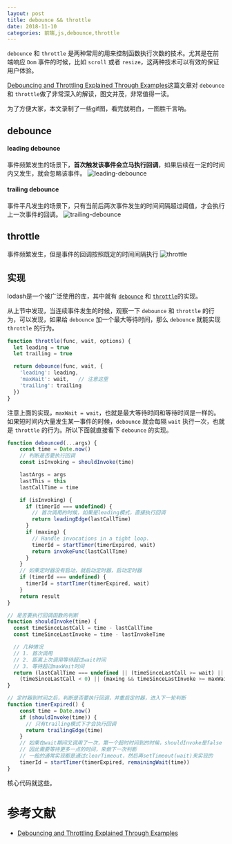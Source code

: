 ```yaml
---
layout: post
title: debounce && throttle
date: 2018-11-10
categories: 前端,js,debounce,throttle
---
```


`debounce` 和 `throttle` 是两种常用的用来控制函数执行次数的技术。尤其是在前端响应 `Dom` 事件的时候，比如 `scroll` 或者 `resize`，这两种技术可以有效的保证用户体验。

[Debouncing and Throttling Explained Through Examples](https://css-tricks.com/debouncing-throttling-explained-examples/)这篇文章对 `debounce` 和 `throttle`做了非常深入的解读，图文并茂，非常值得一读。

为了方便大家，本文录制了一些gif图，看完就明白，一图胜千言呐。

## debounce

#### leading debounce
事件频繁发生的场景下，**首次触发该事件会立马执行回调**，如果后续在一定的时间内又发生，就会忽略该事件。
![leading-debounce](http://image.rookie2geek.cn/articles/debounce-leading.gif)

#### trailing debounce
事件平凡发生的场景下，只有当前后两次事件发生的时间间隔超过阈值，才会执行上一次事件的回调。
![trailing-debounce](http://image.rookie2geek.cn/articles/debounce-trailing.gif)

## throttle
事件频繁发生，但是事件的回调按照既定的时间间隔执行
![throttle](http://image.rookie2geek.cn/articles/throttle.gif)


## 实现

lodash是一个被广泛使用的库，其中就有 [`debounce`](https://github.com/lodash/lodash/blob/master/debounce.js) 和 [`throttle`](https://github.com/lodash/lodash/blob/master/throttle.js)的实现。

从上节中发现，当连续事件发生的时候，观察一下 `debounce` 和 `throttle` 的行为，可以发现，如果给 `debounce` 加一个最大等待时间，那么 `debounce` 就能实现 `throttle` 的行为。

```js
function throttle(func, wait, options) {
  let leading = true
  let trailing = true

  return debounce(func, wait, {
    'leading': leading,
    'maxWait': wait,   // 注意这里
    'trailing': trailing
  })
}
```

注意上面的实现，`maxWait = wait`，也就是最大等待时间和等待时间是一样的。如果短时间内大量发生某一事件的时候，`debounce` 就会每隔 `wait` 执行一次，也就是 `throttle` 的行为。所以下面就直接看下 `debounce` 的实现。


```js
function debounced(...args) {
    const time = Date.now()
    // 判断是否要执行回调
    const isInvoking = shouldInvoke(time)

    lastArgs = args
    lastThis = this
    lastCallTime = time

    if (isInvoking) {
      if (timerId === undefined) {
        // 首次调用的时候，如果是leading模式，直接执行回调
        return leadingEdge(lastCallTime)
      }
      if (maxing) {
        // Handle invocations in a tight loop.
        timerId = startTimer(timerExpired, wait)
        return invokeFunc(lastCallTime)
      }
    }
    // 如果定时器没有启动，就启动定时器，启动定时器
    if (timerId === undefined) {
      timerId = startTimer(timerExpired, wait)
    }
    return result
}

// 是否要执行回调函数的判断
function shouldInvoke(time) {
  const timeSinceLastCall = time - lastCallTime
  const timeSinceLastInvoke = time - lastInvokeTime

  // 几种情况
  // 1. 首次调用
  // 2. 距离上次调用等待超过wait时间
  // 3. 等待超过maxWait时间
  return (lastCallTime === undefined || (timeSinceLastCall >= wait) ||
    (timeSinceLastCall < 0) || (maxing && timeSinceLastInvoke >= maxWait))
}

// 定时器到时间之后，判断是否要执行回调，并重启定时器，进入下一轮判断
function timerExpired() {
    const time = Date.now()
    if (shouldInvoke(time)) {
      // 只有trailing模式下才会执行回调
      return trailingEdge(time)
    }
    // 如果在wait期间又调用了一次，第一个超时时间到的时候，shouldInvoke是false
    // 因此需要等待更多一点的时间，来做下一次判断
    // 一般的通常实现都是通过clearTimeout，然后再setTimeout(wait)来实现的
    timerId = startTimer(timerExpired, remainingWait(time))
}
```

核心代码就这些。

# 参考文献
+ [Debouncing and Throttling Explained Through Examples](https://css-tricks.com/debouncing-throttling-explained-examples/)